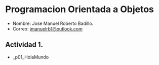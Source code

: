 # Programacion Orientada a Objetos
- Nombre: Jose Manuel Roberto Badillo.
- Correo: jmanuelrb1@outlook.com
## Actividad 1.
- _p01_HolaMundo